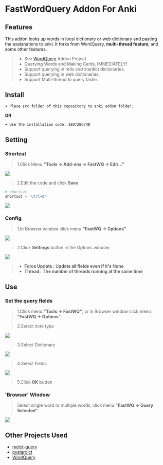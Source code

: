 # FastWordQuery Addon For Anki

## Features

This addon looks up words in local dictionary or web dictionary and pasting the explanations to anki.
It forks from WordQuery, **multi-thread feature**, and some other features.

  > - See [WordQuery](https://github.com/finalion/WordQuery) Addon Project.
  > - Querying Words and Making Cards, IMMEDIATELY!
  > - Support querying in mdx and stardict dictionaries.
  > - Support querying in web dictionaries.
  > - Support Multi-thread to query faster.

## Install

```zsh
➜ Place src folder of this repository to anki addon folder.
```
**OR**
```zsh
➜ Use the installation code: 1807206748
```

## Setting

### Shortcut

> 1.Click Menu **"Tools -> Add-ons -> FastWQ -> Edit..."**

![](screenshots/setting_menu.png)

> 2.Edit the code and click **Save**

```python
# shortcut
shortcut = 'Ctrl+Q'
```

![](screenshots/setting_shortcut.png)


### Config

> 1.In Browser window click menu **"FastWQ -> Options"**

![](screenshots/setting_config_01.png)

> 2.Click **Settings** button in the Options window

![](screenshots/setting_config_02.png)

  > - **Force Update : Update all fields even if it's None**
  > - **Thread : The number of threads running at the same time**
  
  
## Use

### Set the query fields

> 1.Click menu **"Tools ->  FastWQ"**, or in Browser window click menu **"FastWQ -> Options"**

> 2.Select note type

![](screenshots/options_01.png)

> 3.Select Dictionary

![](screenshots/options_02.png)

> 4.Select Fields

![](screenshots/options_03.png)

> 5.Click **OK** button


### 'Browser' Window

> Select single word or multiple words, click menu **"FastWQ -> Query Selected"**.

![](screenshots/options_04.png)


## Other Projects Used
  - [mdict-query](https://github.com/mmjang/mdict-query)
  - [pystardict](https://github.com/lig/pystardict)
  - [WordQuery](https://github.com/finalion/WordQuery)
